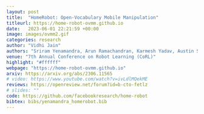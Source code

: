```yaml
---
layout: post
title:  "HomeRobot: Open-Vocabulary Mobile Manipulation"
titleurl: https://home-robot-ovmm.github.io
date:   2023-06-01 22:21:59 +00:00
image: images/ovmm2.gif
categories: research
author: "Vidhi Jain"
authors: "Sriram Yenamandra, Arun Ramachandran, Karmesh Yadav, Austin S Wang, Mukul Khanna, Theophile Gervet, Tsung-Yen Yang, <strong>Vidhi Jain</strong>, Alexander Clegg, John M Turner, Zsolt Kira, Manolis Savva, Angel X Chang, Devendra Singh Chaplot, Dhruv Batra, Roozbeh Mottaghi, Yonatan Bisk, Chris Paxton."
venue: "7th Annual Conference on Robot Learning (CoRL)"
highlight: "#ffffff"
webpage: "https://home-robot-ovmm.github.io"
arxiv: https://arxiv.org/abs/2306.11565
# video: https://www.youtube.com/watch?v=ivLdlMQekME
reviews: https://openreview.net/forum?id=b-cto-fetlz
# slides: ""
code: https://github.com/facebookresearch/home-robot
bibtex: bibs/yenamandra_homerobot.bib
---
```

